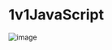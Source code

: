 # 1v1JavaScript
![image](https://github.com/A1oneeee/1v1JavaScript/assets/116378179/9f68d698-b619-43be-b23b-f1beaf151bf1)
